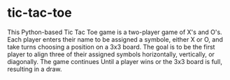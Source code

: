 # tic-tac-toe
This Python-based Tic Tac Toe game is a two-player game of X's and O's. Each player enters their name to be assigned a symbole, either X or O, and take turns choosing a position on a 3x3 board. The goal is to be the first player to align three of their assigned symbols horizontally, vertically, or diagonally. The game continues Until a player wins or the 3x3 board is full, resulting in a draw.
